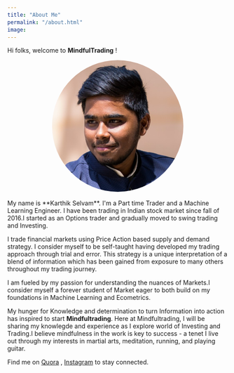 ```yaml
---
title: "About Me"
permalink: "/about.html"
image: 
---
```


<style>
img {
  border-radius: 50%;
}
</style>
Hi folks, welcome to **MindfulTrading** !
<p align="center">
<img src="assets/images/avatar2.jpg" width="300" height="300"  class="img-circle"  />
</p>
My name is **Karthik Selvam**. I'm a Part time Trader and a Machine Learning Engineer. I have been trading in Indian stock market since fall of 2016.I started as an Options trader and gradually moved to swing trading and Investing. 

I trade financial markets using Price Action based supply and demand strategy. I consider myself to be self-taught having developed my trading approach through trial and error. This strategy is a unique interpretation of a blend of information which has been gained from exposure to many others throughout my trading journey.

I am fueled by my passion for understanding the nuances of Markets.I consider myself a forever student of Market eager to both build on my foundations in Machine Learning and Ecometrics.

My hunger for Knowledge and determination to turn Information into action has inspired to start **Mindfultrading**. Here at Mindfultrading, I will be sharing my knowlegde and experience as I explore world of Investing and Trading.I believe mindfulness in the work is key to success - a tenet I live out through my interests in martial arts, meditation, running, and playing guitar.


Find me on [Quora](https://www.quora.com/profile/Karthik-Selvam-12 "Quora") , [Instagram](https://www.instagram.com/karthiikselvam/ "Instagram") to stay connected.
